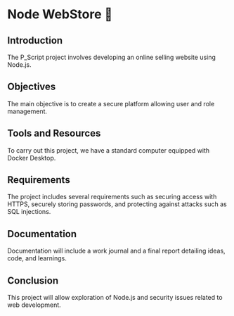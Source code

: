 # Node WebStore 🛒

## Introduction
The P_Script project involves developing an online selling website using Node.js.

## Objectives
The main objective is to create a secure platform allowing user and role management.

## Tools and Resources
To carry out this project, we have a standard computer equipped with Docker Desktop.

## Requirements
The project includes several requirements such as securing access with HTTPS, securely storing passwords, and protecting against attacks such as SQL injections.

## Documentation
Documentation will include a work journal and a final report detailing ideas, code, and learnings.

## Conclusion
This project will allow exploration of Node.js and security issues related to web development.
